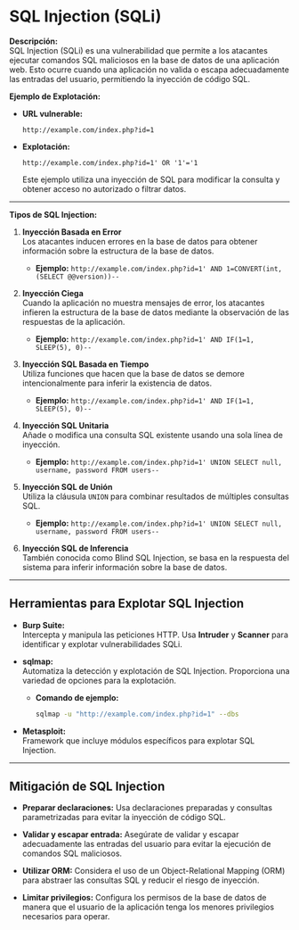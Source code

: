 # **SQL Injection (SQLi)**

**Descripción:**  
SQL Injection (SQLi) es una vulnerabilidad que permite a los atacantes ejecutar comandos SQL maliciosos en la base de datos de una aplicación web. Esto ocurre cuando una aplicación no valida o escapa adecuadamente las entradas del usuario, permitiendo la inyección de código SQL.

**Ejemplo de Explotación:**

- **URL vulnerable:**

  `http://example.com/index.php?id=1`

- **Explotación:**

  `http://example.com/index.php?id=1' OR '1'='1`

  Este ejemplo utiliza una inyección de SQL para modificar la consulta y obtener acceso no autorizado o filtrar datos.

---

**Tipos de SQL Injection:**

1. **Inyección Basada en Error**  
   Los atacantes inducen errores en la base de datos para obtener información sobre la estructura de la base de datos.
   
   - **Ejemplo:** `http://example.com/index.php?id=1' AND 1=CONVERT(int, (SELECT @@version))--`

2. **Inyección Ciega**  
   Cuando la aplicación no muestra mensajes de error, los atacantes infieren la estructura de la base de datos mediante la observación de las respuestas de la aplicación.
   
   - **Ejemplo:** `http://example.com/index.php?id=1' AND IF(1=1, SLEEP(5), 0)--`

3. **Inyección SQL Basada en Tiempo**  
   Utiliza funciones que hacen que la base de datos se demore intencionalmente para inferir la existencia de datos.
   
   - **Ejemplo:** `http://example.com/index.php?id=1' AND IF(1=1, SLEEP(5), 0)--`

4. **Inyección SQL Unitaria**  
   Añade o modifica una consulta SQL existente usando una sola línea de inyección.
   
   - **Ejemplo:** `http://example.com/index.php?id=1' UNION SELECT null, username, password FROM users--`

5. **Inyección SQL de Unión**  
   Utiliza la cláusula `UNION` para combinar resultados de múltiples consultas SQL.
   
   - **Ejemplo:** `http://example.com/index.php?id=1' UNION SELECT null, username, password FROM users--`

6. **Inyección SQL de Inferencia**  
   También conocida como Blind SQL Injection, se basa en la respuesta del sistema para inferir información sobre la base de datos.

---

## **Herramientas para Explotar SQL Injection**

- **Burp Suite:**  
  Intercepta y manipula las peticiones HTTP. Usa **Intruder** y **Scanner** para identificar y explotar vulnerabilidades SQLi.

- **sqlmap:**  
  Automatiza la detección y explotación de SQL Injection. Proporciona una variedad de opciones para la explotación.

  - **Comando de ejemplo:**

    ```bash
    sqlmap -u "http://example.com/index.php?id=1" --dbs
    ```

- **Metasploit:**  
  Framework que incluye módulos específicos para explotar SQL Injection.

---

## **Mitigación de SQL Injection**

- **Preparar declaraciones:** Usa declaraciones preparadas y consultas parametrizadas para evitar la inyección de código SQL.

- **Validar y escapar entrada:** Asegúrate de validar y escapar adecuadamente las entradas del usuario para evitar la ejecución de comandos SQL maliciosos.

- **Utilizar ORM:** Considera el uso de un Object-Relational Mapping (ORM) para abstraer las consultas SQL y reducir el riesgo de inyección.

- **Limitar privilegios:** Configura los permisos de la base de datos de manera que el usuario de la aplicación tenga los menores privilegios necesarios para operar.


